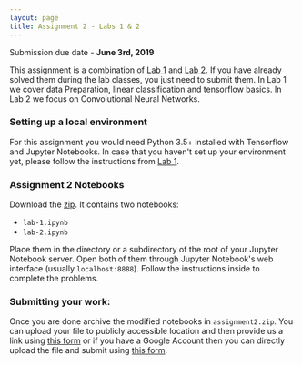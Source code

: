 ```yaml
---
layout: page
title: Assignment 2 - Labs 1 & 2
---
```

Submission due date - **June 3rd, 2019**

This assignment is a combination of [Lab 1](/labs/lab-1) and
[Lab 2](/labs/lab-2). If you have already solved them during the lab classes,
you just need to submit them. In Lab 1 we cover data Preparation,
linear classification and tensorflow basics. In Lab 2 we focus on Convolutional
Neural Networks.

### Setting up a local environment

For this assignment you would need Python 3.5+ installed with Tensorflow
and Jupyter Notebooks. In case that you haven't set up your environment yet,
please follow the instructions from [Lab 1](/labs/lab-1).

### Assignment 2 Notebooks
Download the [zip](https://drive.google.com/open?id=1-TFn9u1_hhYe4jJ1aXMfWIZRTbfZThNK).
It contains two notebooks:

- `lab-1.ipynb`
- `lab-2.ipynb`

Place them in the directory or a subdirectory of the root of your Jupyter
Notebook server. Open both of them through Jupyter Notebook's web interface
(usually `localhost:8888`). Follow the instructions inside to complete the
problems.

### Submitting your work:

Once you are done archive the modified notebooks in `assignment2.zip`. You can
upload your file to publicly accessible location and
then provide us a link using [this form](https://forms.gle/Rv2haZF3FBZvqhEg7)
or if you have a Google Account then you can directly upload the file and submit
using [this form](https://forms.gle/QseDvcycWiRRyk1C9).

